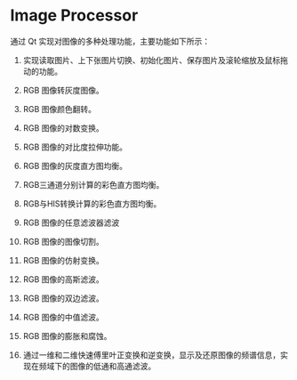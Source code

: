 # Image Processor

通过 Qt 实现对图像的多种处理功能，主要功能如下所示：

1.  实现读取图片、上下张图片切换、初始化图片、保存图片及滚轮缩放及鼠标拖动的功能。

2. RGB 图像转灰度图像。

3. RGB 图像颜色翻转。

4. RGB 图像的对数变换。

5. RGB 图像的对比度拉伸功能。

6. RGB 图像的灰度直方图均衡。

7. RGB三通道分别计算的彩色直方图均衡。

8. RGB与HIS转换计算的彩色直方图均衡。

9. RGB 图像的任意滤波器滤波

10.  RGB 图像的图像切割。

11. RGB 图像的仿射变换。

12. RGB 图像的高斯滤波。

13. RGB 图像的双边滤波。

14. RGB 图像的中值滤波。

15. RGB 图像的膨胀和腐蚀。

16. 通过一维和二维快速傅里叶正变换和逆变换，显示及还原图像的频谱信息，实现在频域下的图像的低通和高通滤波。
